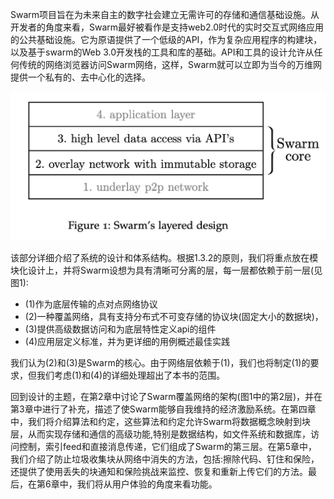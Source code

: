 Swarm项目旨在为未来自主的数字社会建立无需许可的存储和通信基础设施。从开发者的角度来看，Swarm最好被看作是支持web2.0时代的实时交互式网络应用的公共基础设施。它为原语提供了一个低级的API，作为复杂应用程序的构建块，以及基于swarm的Web 3.0开发栈的工具和库的基础。API和工具的设计允许从任何传统的网络浏览器访问Swarm网络，这样，Swarm就可以立即为当今的万维网提供一个私有的、去中心化的选择。


![](/part-2-design-and-architecture/pics/swarms-layered-design.jpg)

该部分详细介绍了系统的设计和体系结构。根据1.3.2的原则，我们将重点放在模块化设计上，并将Swarm设想为具有清晰可分离的层，每一层都依赖于前一层(见图1):

- (1)作为底层传输的点对点网络协议
- (2)一种覆盖网络，具有支持分布式不可变存储的协议块(固定大小的数据块)，
- (3)提供高级数据访问和为底层特性定义api的组件
- (4)应用层定义标准，并为更详细的用例概述最佳实践

我们认为(2)和(3)是Swarm的核心。由于网络层依赖于(1)，我们也将制定(1)的要求，但我们考虑(1)和(4)的详细处理超出了本书的范围。

回到设计的主题，在第2章中讨论了Swarm覆盖网络的架构(图1中的第2层)，并在第3章中进行了补充，描述了使Swarm能够自我维持的经济激励系统。在第四章中，我们将介绍算法和约定，这些算法和约定允许Swarm将数据概念映射到块层，从而实现存储和通信的高级功能,特别是数据结构，如文件系统和数据库，访问控制，索引feed和直接消息传递，它们组成了Swarm的第三层。在第5章中，我们介绍了防止垃圾收集块从网络中消失的方法，包括:擦除代码、钉住和保险，还提供了使用丢失的块通知和保险挑战来监控、恢复和重新上传它们的方法。最后，在第6章中，我们将从用户体验的角度来看功能。